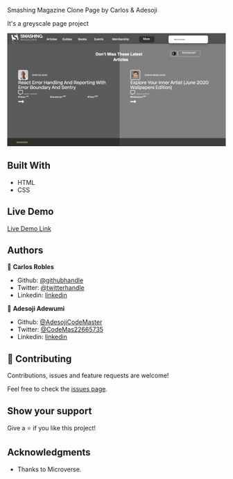 Smashing Magazine Clone Page by Carlos & Adesoji

It's a greyscale page project

![screenshot](./assets/img/smash-mag.png)


## Built With

- HTML
- CSS

## Live Demo

[Live Demo Link](https://rawcdn.githack.com/AdesojiCodeMaster/TEARDOWN-CLONE/cdbc595a85da3fa6f90d394944d003a8cd4c8dec/index.html)



## Authors

👤 **Carlos Robles**

- Github: [@githubhandle](https://github.com/carlos-ssh)
- Twitter: [@twitterhandle](https://twitter.com/AomRobles)
- Linkedin: [linkedin](https://linkedin.com/carlosfloresrobles)

👤 **Adesoji Adewumi**

- Github: [@AdesojiCodeMaster](https://github.com/)
- Twitter: [@CodeMas22665735](https://twitter.com/)
- Linkedin: [linkedin](https://www.linkedin.com/in/adesoji-adewumi-7752aba5)

## 🤝 Contributing

Contributions, issues and feature requests are welcome!

Feel free to check the [issues page](issues/).

## Show your support

Give a ⭐️ if you like this project!

## Acknowledgments

- Thanks to Microverse.
